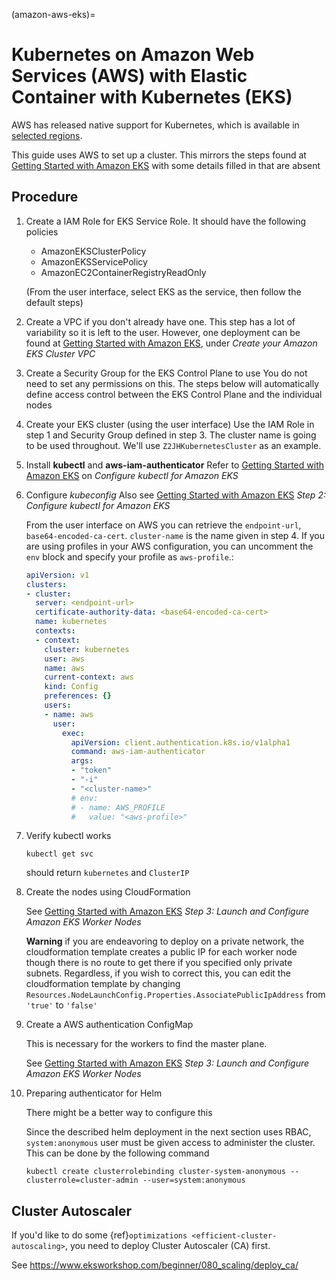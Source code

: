 (amazon-aws-eks)=

# Kubernetes on Amazon Web Services (AWS) with Elastic Container with Kubernetes (EKS)

AWS has released native support for Kubernetes, which is available in [selected regions][selected regions].

This guide uses AWS to set up a cluster. This mirrors the steps found at [Getting Started with Amazon EKS][getting started with amazon eks] with some details filled in that are absent

## Procedure

1. Create a IAM Role for EKS Service Role.
   It should have the following policies

   * AmazonEKSClusterPolicy
   * AmazonEKSServicePolicy
   * AmazonEC2ContainerRegistryReadOnly

   (From the user interface, select EKS as the service, then follow the default steps)
2. Create a VPC if you don't already have one.
   This step has a lot of variability so it is left to the user. However, one deployment can be found at [Getting Started with Amazon EKS][getting started with amazon eks], under *Create your Amazon EKS Cluster VPC*
3. Create a Security Group for the EKS Control Plane to use
   You do not need to set any permissions on this. The steps below will automatically define access control between the EKS Control Plane and the individual nodes
4. Create your EKS cluster (using the user interface)
   Use the IAM Role in step 1 and Security Group defined in step 3. The cluster name is going to be used throughout. We'll use `Z2JHKubernetesCluster` as an example.
5. Install **kubectl** and **aws-iam-authenticator**
   Refer to  [Getting Started with Amazon EKS][getting started with amazon eks] on *Configure kubectl for Amazon EKS*
6. Configure *kubeconfig*
   Also see [Getting Started with Amazon EKS][getting started with amazon eks] *Step 2: Configure kubectl for Amazon EKS*

   From the user interface on AWS you can retrieve the `endpoint-url`, `base64-encoded-ca-cert`. `cluster-name` is the name given in step 4. If you are using profiles in your AWS configuration, you can uncomment the `env` block and specify your profile as `aws-profile`.:

   ```yaml
   apiVersion: v1
   clusters:
   - cluster:
     server: <endpoint-url>
     certificate-authority-data: <base64-encoded-ca-cert>
     name: kubernetes
     contexts:
     - context:
       cluster: kubernetes
       user: aws
       name: aws
       current-context: aws
       kind: Config
       preferences: {}
       users:
       - name: aws
         user:
           exec:
             apiVersion: client.authentication.k8s.io/v1alpha1
             command: aws-iam-authenticator
             args:
             - "token"
             - "-i"
             - "<cluster-name>"
             # env:
             # - name: AWS_PROFILE
             #   value: "<aws-profile>"
   ```
7. Verify kubectl works

   ```
   kubectl get svc
   ```

   should return `kubernetes` and `ClusterIP`
8. Create the nodes using CloudFormation

   See [Getting Started with Amazon EKS][getting started with amazon eks] *Step 3: Launch and Configure Amazon EKS Worker Nodes*
   
   **Warning** if you are endeavoring to deploy on a private network, the cloudformation template creates a public IP for each worker node though there is no route to get there if you specified only private subnets. Regardless, if you wish to correct this, you can edit the cloudformation template by changing `Resources.NodeLaunchConfig.Properties.AssociatePublicIpAddress` from `'true'` to `'false'`
9. Create a AWS authentication ConfigMap

   This is necessary for the workers to find the master plane.
   
   See [Getting Started with Amazon EKS][getting started with amazon eks] *Step 3: Launch and Configure Amazon EKS Worker Nodes*
10. Preparing authenticator for Helm

    There might be a better way to configure this

    Since the described helm deployment in the next section uses RBAC, `system:anonymous` user must be given access to administer the cluster. This can be done by the following command

    ```
    kubectl create clusterrolebinding cluster-system-anonymous --clusterrole=cluster-admin --user=system:anonymous
    ```
    
[getting started with amazon eks]: https://docs.aws.amazon.com/eks/latest/userguide/getting-started.html
[selected regions]: https://aws.amazon.com/about-aws/global-infrastructure/regional-product-services/

## Cluster Autoscaler

If you'd like to do some {ref}`optimizations <efficient-cluster-autoscaling>`, you need to deploy Cluster Autoscaler (CA) first.

See <https://www.eksworkshop.com/beginner/080_scaling/deploy_ca/>
